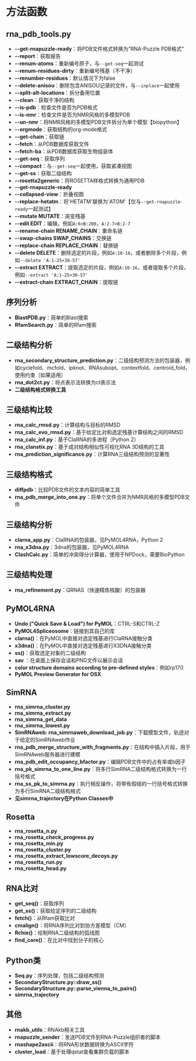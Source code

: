 # 方法函数

## rna_pdb_tools.py
- **--get-rnapuzzle-ready**：将PDB文件格式转换为“RNA-Puzzle PDB格式”
- **--report**：获取报告
- **--renum-atoms**：重新编号原子，与`--get-seq`一起测试
- **--renum-residues-dirty**：重新编号残基（不干净）
- **--renumber-residues**：默认情况下为false
- **--delete-anisou**：删除包含ANISOU记录的文件，与`--inplace`一起使用
- **--split-alt-locations**：拆分备用位置
- **--clean**：获取干净的结构
- **--is-pdb**：检查文件是否为PDB格式
- **--is-nmr**：检查文件是否为NMR风格的多模型PDB
- **--un-nmr**：将NMR风格的多模型PDB文件拆分为单个模型【biopython】
- **--orgmode**：获取结构的org-mode格式
- **--get-chain**：获取链
- **--fetch**：从PDB数据库获取文件
- **--fetch-ba**：从PDB数据库获取生物组装体
- **--get-seq**：获取序列
- **--compact**：与`--get-seq`一起使用，获取紧凑视图
- **--get-ss**：获取二级结构
- **--rosetta2generic**：将ROSETTA样格式转换为通用PDB
- **--get-rnapuzzle-ready**
- **--collapsed-view**：折叠视图
- **--replace-hetatm**：将'HETATM'替换为'ATOM'【仅与`--get-rnapuzzle-ready`一起测试】
- **--mutate MUTATE**：突变残基
- **--edit EDIT**：编辑，例如`A:6>B:200`，`A:2-7>B:2-7`
- **--rename-chain RENAME_CHAIN**：重命名链
- **--swap-chains SWAP_CHAINS**：交换链
- **--replace-chain REPLACE_CHAIN**：替换链
- **--delete DELETE**：删除选定的片段，例如`A:10-16`，或者删除多个片段，例如`--delete 'A:1-25+30-57'`
- **--extract EXTRACT**：提取选定的片段，例如`A:10-16`，或者提取多个片段，例如`--extract 'A:1-25+30-57'`
- **--extract-chain EXTRACT_CHAIN**：提取链

## 序列分析
- **BlastPDB.py**：简单的Blast搜索
- **RfamSearch.py**：简单的Rfam搜索

## 二级结构分析
- **rna_secondary_structure_prediction.py**：二级结构预测方法的包装器，例如cyclefold、mcfold、ipknot、RNAsubopt、contextfold、centroid_fold，使用约束（如果适用）
- **rna_dot2ct.py**：将点表示法转换为ct表示法
- **二级结构格式转换工具**

## 三级结构比较
- **rna_calc_rmsd.py**：计算结构与目标的RMSD
- **rna_calc_evo_rmsd.py**：基于给定比对和选定残基计算结构之间的RMSD
- **rna_calc_inf.py**：基于ClaRNA的多进程（Python 2）
- **rna_clanstix.py**：基于成对结构相似性可视化RNA 3D结构的工具
- **rna_prediction_significance.py**：计算RNA三级结构预测的显著性

## 三级结构格式
- **diffpdb**：比较PDB文件的文本内容的简单工具
- **rna_pdb_merge_into_one.py**：将单个文件合并为NMR风格的多模型PDB文件

## 三级结构分析
- **clarna_app.py**：ClaRNA的包装器，见PyMOL4RNA，Python 2
- **rna_x3dna.py**：3dna的包装器，见PyMOL4RNA
- **ClashCalc.py**：简单的冲突得分计算器，使用于NPDock，需要BioPython

## 三级结构处理
- **rna_refinement.py**：QRNAS（快速精炼核酸）的包装器

## PyMOL4RNA
- **Undo ("Quick Save & Load") for PyMOL**：CTRL-S和CTRL-Z
- **PyMOL4Spliceosome**：链接到其自己的库
- **clarna()**：在PyMOL中直接对选定残基进行ClaRNA接触分类
- **x3dna()**：在PyMOL中直接对选定残基进行X3DNA接触分类
- **ss()**：获取选定对象的二级结构
- **sav <fn>**：在桌面上保存会话和PNG文件以展示会话
- **color structure domains according to pre-defined styles**：例如rp17()
- **PyMOL Preview Generator for OSX**

## SimRNA
- **rna_simrna_cluster.py**
- **rna_simrna_extract.py**
- **rna_simrna_get_data**
- **rna_simrna_lowest.py**
- **SimRNAweb: rna_simrnaweb_download_job.py**：下载模型文件，轨迹对于给定的SimRNAweb作业
- **rna_pdb_merge_structure_with_fragments.py**：在结构中插入片段，用于SimRNAweb服务器进行建模
- **rna_pdb_edit_occupancy_bfactor.py**：编辑PDB文件中的占有率或b因子
- **rna_pk_simrna_to_one_line.py**：将多行SimRNA二级结构格式转换为一行括号格式
- **rna_ss_pk_to_simrna.py**：执行相反操作，将带有假结的一行括号格式转换为多行SimRNA二级结构格式
- **见simrna_trajectory在Python Classes中**

## Rosetta
- **rna_rosetta_n.py**
- **rna_rosetta_check_progress.py**
- **rna_rosetta_min.py**
- **rna_rosetta_cluster.py**
- **rna_rosetta_extract_lowscore_decoys.py**
- **rna_rosetta_run.py**
- **rna_rosetta_head.py**

## RNA比对
- **get_seq()**：获取序列
- **get_ss()**：获取给定序列的二级结构
- **fetch()**：从Rfam获取比对
- **cmalign()**：将RNA序列比对到协方差模型（CM）
- **Rchie()**：绘制RNA二级结构的弧线图
- **find_core()**：在比对中找到分子的核心

## Python类
- **Seq.py**：序列处理，包括二级结构预测
- **SecondaryStructure.py::draw_ss()**
- **SecondaryStructure.py::parse_vienna_to_pairs()**
- **simrna_trajectory**

## 其他
- **rnakb_utils**：RNAkb相关工具
- **rnapuzzle_sender**：发送PDB文件到RNA-Puzzle组织者的脚本
- **rnashape2ascii**：将RNA形状数据转换为ASCII字符
- **cluster_load**：基于处理qstat查看集群负载的脚本